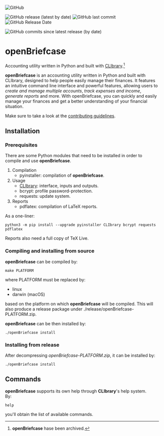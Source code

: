 ![GitHub](https://img.shields.io/github/license/diantonioandrea/openBriefcase)

![GitHub release (latest by date)](https://img.shields.io/github/v/release/diantonioandrea/openBriefcase?label=openBriefcase%20on%20GitHub)
![GitHub last commit](https://img.shields.io/github/last-commit/diantonioandrea/openBriefcase)
![GitHub Release Date](https://img.shields.io/github/release-date/diantonioandrea/openBriefcase)

![GitHub commits since latest release (by date)](https://img.shields.io/github/commits-since/diantonioandrea/openBriefcase/latest)

# openBriefcase

Accounting utility written in Python and built with [CLIbrary](https://github.com/diantonioandrea/CLIbrary).[^1]  

**openBriefcase** is an accounting utility written in Python and built with CLIbrary, designed to help people easily manage their finances. It features an intuitive command line interface and powerful features, allowing users to *create and manage multiple accounts*, *track expenses and income*, *generate reports* and more. With openBriefcase, you can quickly and easily manage your finances and get a better understanding of your financial situation.  

Make sure to take a look at the [contributing guidelines](https://github.com/diantonioandrea/.github/blob/main/CONTRIBUTING.md).

[^1]: **openBriefcase** hase been archived.

## Installation

### Prerequisites

There are some Python modules that need to be installed in order to compile and use **openBriefcase**.

1. Compilation
	* pyinstaller: compilation of **openBriefcase**.
2. Usage
	* [CLIbrary](https://github.com/diantonioandrea/CLIbrary): interface, inputs and outputs.
	* bcrypt: profile password-protection.
	* requests: update system.
3. Reports
	* pdflatex: compilation of LaTeX reports.

As a one-liner:

	python3 -m pip install --upgrade pyinstaller CLIbrary bcrypt requests pdflatex

Reports also need a full copy of TeX Live.

### Compiling and installing from source

**openBriefcase** can be compiled by:

	make PLATFORM

where PLATFORM must be replaced by:

* linux
* darwin (macOS)

based on the platform on which **openBriefcase** will be compiled. This will also produce a release package under ./release/openBriefcase-PLATFORM.zip.  

**openBriefcase** can be then installed by:

	./openBriefcase install
	
### Installing from release

After decompressing *openBriefcase-PLATFORM.zip*, it can be installed by:

	./openBriefcase install

## Commands

**openBriefcase** supports its own help through **CLIbrary**'s help system.  
By:

	help

you'll obtain the list of available commands.
